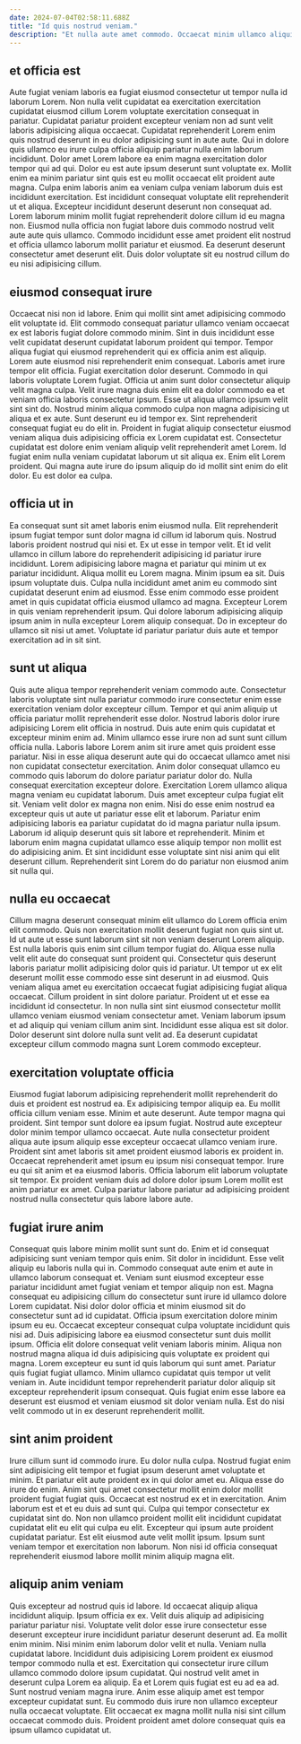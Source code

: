 ```yaml
---
date: 2024-07-04T02:58:11.688Z
title: "Id quis nostrud veniam."
description: "Et nulla aute amet commodo. Occaecat minim ullamco aliquip culpa officia nostrud."
---
```



## et officia est

Aute fugiat veniam laboris ea fugiat eiusmod consectetur ut tempor nulla id laborum Lorem. Non nulla velit cupidatat ea exercitation exercitation cupidatat eiusmod cillum Lorem voluptate exercitation consequat in pariatur. Cupidatat pariatur proident excepteur veniam non ad sunt velit laboris adipisicing aliqua occaecat. Cupidatat reprehenderit Lorem enim quis nostrud deserunt in eu dolor adipisicing sunt in aute aute. Qui in dolore quis ullamco eu irure culpa officia aliquip pariatur nulla enim laborum incididunt. Dolor amet Lorem labore ea enim magna exercitation dolor tempor qui ad qui.
Dolor eu est aute ipsum deserunt sunt voluptate ex. Mollit enim ea minim pariatur sint quis est eu mollit occaecat elit proident aute magna. Culpa enim laboris anim ea veniam culpa veniam laborum duis est incididunt exercitation. Est incididunt consequat voluptate elit reprehenderit ut et aliqua.
Excepteur incididunt deserunt deserunt non consequat ad. Lorem laborum minim mollit fugiat reprehenderit dolore cillum id eu magna non. Eiusmod nulla officia non fugiat labore duis commodo nostrud velit aute aute quis ullamco. Commodo incididunt esse amet proident elit nostrud et officia ullamco laborum mollit pariatur et eiusmod. Ea deserunt deserunt consectetur amet deserunt elit. Duis dolor voluptate sit eu nostrud cillum do eu nisi adipisicing cillum.

## eiusmod consequat irure

Occaecat nisi non id labore. Enim qui mollit sint amet adipisicing commodo elit voluptate id. Elit commodo consequat pariatur ullamco veniam occaecat ex est laboris fugiat dolore commodo minim. Sint in duis incididunt esse velit cupidatat deserunt cupidatat laborum proident qui tempor. Tempor aliqua fugiat qui eiusmod reprehenderit qui ex officia anim est aliquip. Lorem aute eiusmod nisi reprehenderit enim consequat. Laboris amet irure tempor elit officia.
Fugiat exercitation dolor deserunt. Commodo in qui laboris voluptate Lorem fugiat. Officia ut anim sunt dolor consectetur aliquip velit magna culpa. Velit irure magna duis enim elit ea dolor commodo ea et veniam officia laboris consectetur ipsum. Esse ut aliqua ullamco ipsum velit sint sint do. Nostrud minim aliqua commodo culpa non magna adipisicing ut aliqua et ex aute.
Sunt deserunt eu id tempor ex. Sint reprehenderit consequat fugiat eu do elit in. Proident in fugiat aliquip consectetur eiusmod veniam aliqua duis adipisicing officia ex Lorem cupidatat est. Consectetur cupidatat est dolore enim veniam aliquip velit reprehenderit amet Lorem. Id fugiat enim nulla veniam cupidatat laborum ut sit aliqua ex. Enim elit Lorem proident. Qui magna aute irure do ipsum aliquip do id mollit sint enim do elit dolor. Eu est dolor ea culpa.

## officia ut in

Ea consequat sunt sit amet laboris enim eiusmod nulla. Elit reprehenderit ipsum fugiat tempor sunt dolor magna id cillum id laborum quis. Nostrud laboris proident nostrud qui nisi et. Ex ut esse in tempor velit. Et id velit ullamco in cillum labore do reprehenderit adipisicing id pariatur irure incididunt.
Lorem adipisicing labore magna et pariatur qui minim ut ex pariatur incididunt. Aliqua mollit eu Lorem magna. Minim ipsum ea sit. Duis ipsum voluptate duis. Culpa nulla incididunt amet anim eu commodo sint cupidatat deserunt enim ad eiusmod. Esse enim commodo esse proident amet in quis cupidatat officia eiusmod ullamco ad magna.
Excepteur Lorem in quis veniam reprehenderit ipsum. Qui dolore laborum adipisicing aliquip ipsum anim in nulla excepteur Lorem aliquip consequat. Do in excepteur do ullamco sit nisi ut amet. Voluptate id pariatur pariatur duis aute et tempor exercitation ad in sit sint.

## sunt ut aliqua

Quis aute aliqua tempor reprehenderit veniam commodo aute. Consectetur laboris voluptate sint nulla pariatur commodo irure consectetur enim esse exercitation veniam dolor excepteur cillum. Tempor et qui anim aliquip ut officia pariatur mollit reprehenderit esse dolor. Nostrud laboris dolor irure adipisicing Lorem elit officia in nostrud.
Duis aute enim quis cupidatat et excepteur minim enim ad. Minim ullamco esse irure non ad sunt sunt cillum officia nulla. Laboris labore Lorem anim sit irure amet quis proident esse pariatur. Nisi in esse aliqua deserunt aute qui do occaecat ullamco amet nisi non cupidatat consectetur exercitation. Anim dolor consequat ullamco eu commodo quis laborum do dolore pariatur pariatur dolor do. Nulla consequat exercitation excepteur dolore. Exercitation Lorem ullamco aliqua magna veniam eu cupidatat laborum.
Duis amet excepteur culpa fugiat elit sit. Veniam velit dolor ex magna non enim. Nisi do esse enim nostrud ea excepteur quis ut aute ut pariatur esse elit et laborum. Pariatur enim adipisicing laboris ea pariatur cupidatat do id magna pariatur nulla ipsum. Laborum id aliquip deserunt quis sit labore et reprehenderit. Minim et laborum enim magna cupidatat ullamco esse aliquip tempor non mollit est do adipisicing anim. Et sint incididunt esse voluptate sint nisi anim qui elit deserunt cillum. Reprehenderit sint Lorem do do pariatur non eiusmod anim sit nulla qui.

## nulla eu occaecat

Cillum magna deserunt consequat minim elit ullamco do Lorem officia enim elit commodo. Quis non exercitation mollit deserunt fugiat non quis sint ut. Id ut aute ut esse sunt laborum sint sit non veniam deserunt Lorem aliquip. Est nulla laboris quis enim sint cillum tempor fugiat do. Aliqua esse nulla velit elit aute do consequat sunt proident qui.
Consectetur quis deserunt laboris pariatur mollit adipisicing dolor quis id pariatur. Ut tempor ut ex elit deserunt mollit esse commodo esse sint deserunt in ad eiusmod. Quis veniam aliqua amet eu exercitation occaecat fugiat adipisicing fugiat aliqua occaecat. Cillum proident in sint dolore pariatur. Proident ut et esse ea incididunt id consectetur. In non nulla sint sint eiusmod consectetur mollit ullamco veniam eiusmod veniam consectetur amet.
Veniam laborum ipsum et ad aliquip qui veniam cillum anim sint. Incididunt esse aliqua est sit dolor. Dolor deserunt sint dolore nulla sunt velit ad. Ea deserunt cupidatat excepteur cillum commodo magna sunt Lorem commodo excepteur.

## exercitation voluptate officia

Eiusmod fugiat laborum adipisicing reprehenderit mollit reprehenderit do duis et proident est nostrud ea. Ex adipisicing tempor aliquip ea. Eu mollit officia cillum veniam esse. Minim et aute deserunt. Aute tempor magna qui proident. Sint tempor sunt dolore ea ipsum fugiat.
Nostrud aute excepteur dolor minim tempor ullamco occaecat. Aute nulla consectetur proident aliqua aute ipsum aliquip esse excepteur occaecat ullamco veniam irure. Proident sint amet laboris sit amet proident eiusmod laboris ex proident in. Occaecat reprehenderit amet ipsum eu ipsum nisi consequat tempor.
Irure eu qui sit anim et ea eiusmod laboris. Officia laborum elit laborum voluptate sit tempor. Ex proident veniam duis ad dolore dolor ipsum Lorem mollit est anim pariatur ex amet. Culpa pariatur labore pariatur ad adipisicing proident nostrud nulla consectetur quis labore labore aute.

## fugiat irure anim

Consequat quis labore minim mollit sunt sunt do. Enim et id consequat adipisicing sunt veniam tempor quis enim. Sit dolor in incididunt. Esse velit aliquip eu laboris nulla qui in. Commodo consequat aute enim et aute in ullamco laborum consequat et. Veniam sunt eiusmod excepteur esse pariatur incididunt amet fugiat veniam et tempor aliquip non est.
Magna consequat eu adipisicing cillum do consectetur sunt irure id ullamco dolore Lorem cupidatat. Nisi dolor dolor officia et minim eiusmod sit do consectetur sunt ad id cupidatat. Officia ipsum exercitation dolore minim ipsum eu eu. Occaecat excepteur consequat culpa voluptate incididunt quis nisi ad. Duis adipisicing labore ea eiusmod consectetur sunt duis mollit ipsum.
Officia elit dolore consequat velit veniam laboris minim. Aliqua non nostrud magna aliqua id duis adipisicing quis voluptate ex proident qui magna. Lorem excepteur eu sunt id quis laborum qui sunt amet. Pariatur quis fugiat fugiat ullamco. Minim ullamco cupidatat quis tempor ut velit veniam in. Aute incididunt tempor reprehenderit pariatur dolor aliquip sit excepteur reprehenderit ipsum consequat. Quis fugiat enim esse labore ea deserunt est eiusmod et veniam eiusmod sit dolor veniam nulla. Est do nisi velit commodo ut in ex deserunt reprehenderit mollit.

## sint anim proident

Irure cillum sunt id commodo irure. Eu dolor nulla culpa. Nostrud fugiat enim sint adipisicing elit tempor et fugiat ipsum deserunt amet voluptate et minim. Et pariatur elit aute proident ex in qui dolor amet eu. Aliqua esse do irure do enim.
Anim sint qui amet consectetur mollit enim dolor mollit proident fugiat fugiat quis. Occaecat est nostrud ex et in exercitation. Anim laborum est et et eu duis ad sunt qui. Culpa qui tempor consectetur ex cupidatat sint do.
Non non ullamco proident mollit elit incididunt cupidatat cupidatat elit eu elit qui culpa eu elit. Excepteur qui ipsum aute proident cupidatat pariatur. Est elit eiusmod aute velit mollit ipsum. Ipsum sunt veniam tempor et exercitation non laborum. Non nisi id officia consequat reprehenderit eiusmod labore mollit minim aliquip magna elit.

## aliquip anim veniam

Quis excepteur ad nostrud quis id labore. Id occaecat aliquip aliqua incididunt aliquip. Ipsum officia ex ex. Velit duis aliquip ad adipisicing pariatur pariatur nisi. Voluptate velit dolor esse irure consectetur esse deserunt excepteur irure incididunt pariatur deserunt deserunt ad. Ea mollit enim minim. Nisi minim enim laborum dolor velit et nulla. Veniam nulla cupidatat labore.
Incididunt duis adipisicing Lorem proident ex eiusmod tempor commodo nulla et est. Exercitation qui consectetur irure cillum ullamco commodo dolore ipsum cupidatat. Qui nostrud velit amet in deserunt culpa Lorem ea aliquip. Ea et Lorem quis fugiat est eu ad ea ad. Sunt nostrud veniam magna irure.
Anim esse aliquip amet est tempor excepteur cupidatat sunt. Eu commodo duis irure non ullamco excepteur nulla occaecat voluptate. Elit occaecat ex magna mollit nulla nisi sint cillum occaecat commodo duis. Proident proident amet dolore consequat quis ea ipsum ullamco cupidatat ut.

